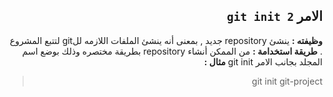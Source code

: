 ﻿
<div dir = rtl > 

## الامر `git init 2`

**وظيفته :** 
ينشئ repository جديد , بمعنى أنه ينشئ الملفات اللازمه للgit لتتبع المشروع .
**طريقة استخدامة :**
من الممكن أنشاء repository بطريقة مختصره وذلك بوضع اسم المجلد بجانب الامر git init 
**مثال :**
<div dir = rtl > 

>  git init git-project

</dir>

</dir>

